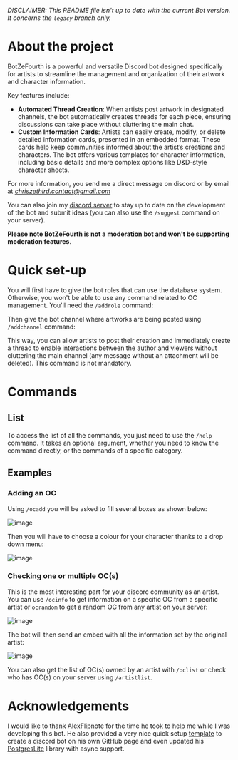 *DISCLAIMER: This README file isn't up to date with the current Bot version. It concerns the `legacy` branch only.*

# About the project
BotZeFourth is a powerful and versatile Discord bot designed specifically for artists to streamline the management and organization of their artwork and character information.

Key features include:

- **Automated Thread Creation**: When artists post artwork in designated channels, the bot automatically creates threads for each piece, ensuring discussions can take place without cluttering the main chat.
- **Custom Information Cards**: Artists can easily create, modify, or delete detailed information cards, presented in an embedded format. These cards help keep communities informed about the artist’s creations and characters. The bot offers various templates for character information, including basic details and more complex options like D&D-style character sheets.

For more information, you send me a direct message on discord or by email at *chriszethird.contact@gmail.com*

You can also join my [discord server](https://discord.gg/TcwjZhE) to stay up to date on the development of the bot and 
submit ideas (you can also use the `/suggest` command on your server).

**Please note BotZeFourth is not a moderation bot and won't be supporting moderation 
features**.
# Quick set-up
You will first have to give the bot roles that can use the database system. Otherwise, you won't be able to use any
command related to OC management. You'll need the `/addrole` command:

Then give the bot channel where 
artworks are being posted using `/addchannel` command:

This way, you can allow artists to post their creation and immediately create a thread to 
enable interactions between the author and viewers without cluttering the main channel (any message without an 
attachment will be deleted). This command is not mandatory.

# Commands

## List

To access the list of all the commands, you just need to use the `/help` command. It takes an optional argument, whether you need to know the command directly, or
the commands of a specific category.

## Examples

### Adding an OC

Using `/ocadd` you will be asked to fill several boxes as shown below:

![image](https://github.com/ChrisZeThird/BotZeFourth/assets/86256324/9d968273-c77a-4556-8b89-88a5f903a289)

Then you will have to choose a colour for your character thanks to a drop down menu:

![image](https://github.com/ChrisZeThird/BotZeFourth/assets/86256324/151563d2-8330-4307-9014-59e8f7735225)

### Checking one or multiple OC(s)

This is the most interesting part for your discorc community as an artist. You can use `/ocinfo` to get information on a specific OC from a specific artist or `ocrandom` to get a random OC from any artist on your server:

![image](https://github.com/ChrisZeThird/BotZeFourth/assets/86256324/df02ce21-f9b3-4dfd-a601-3fe9c26eccb3)

The bot will then send an embed with all the information set by the original artist:

![image](https://github.com/ChrisZeThird/BotZeFourth/assets/86256324/fc9d39f1-edbb-47b6-ba15-fae8ff5c416a)

You can also get the list of OC(s) owned by an artist with `/oclist` or check who has OC(s) on your server using `/artistlist`.

# Acknowledgements

I would like to thank AlexFlipnote for the time he took to help me while I was developing this bot. He also provided a 
very nice quick setup [template](https://github.com/AlexFlipnote/discord_bot.py) to create a discord bot on his own 
GitHub page and even updated his [PostgresLite](https://github.com/AlexFlipnote/PostgresLite) library with async support.
